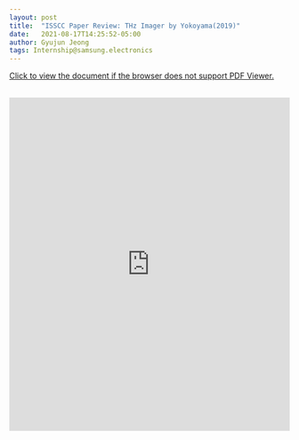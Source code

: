 ```yaml
---
layout: post
title:  "ISSCC Paper Review: THz Imager by Yokoyama(2019)"
date:   2021-08-17T14:25:52-05:00
author: Gyujun Jeong
tags: Internship@samsung.electronics
---
```


<a href="https://drive.google.com/file/d/1zTygVbVUJtdxLt7jcUvJJFk5kOZVqJnH/preview" target="_blank">Click to view the document if the browser does not support PDF Viewer.</a><br><br>
<iframe src="https://drive.google.com/file/d/1zTygVbVUJtdxLt7jcUvJJFk5kOZVqJnH/preview" style="width:100%; height:600px;" frameborder="0"></iframe>
